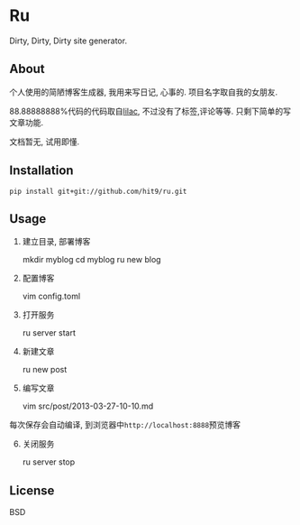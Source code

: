 Ru
==

Dirty, Dirty, Dirty site generator.

About
------

个人使用的简陋博客生成器, 我用来写日记, 心事的. 项目名字取自我的女朋友.

88.88888888%代码的代码取自[lilac](github.com/hit9/lilac), 不过没有了标签,评论等等.
只剩下简单的写文章功能.

文档暂无, 试用即懂.

Installation
-------------

    pip install git+git://github.com/hit9/ru.git

Usage
-----

1. 建立目录, 部署博客

    mkdir myblog
    cd myblog
    ru new blog

2. 配置博客

    vim config.toml

3. 打开服务

    ru server start

4. 新建文章

    ru new post

5. 编写文章

    vim src/post/2013-03-27-10-10.md

  每次保存会自动编译, 到浏览器中`http://localhost:8888`预览博客

6. 关闭服务

    ru server stop

    

License
--------

BSD
